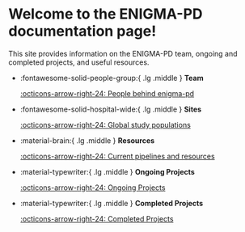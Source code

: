 # Welcome to the ENIGMA-PD documentation page!

This site provides information on the ENIGMA-PD team, ongoing and completed projects, and useful resources.  

<div class="grid cards" markdown>

-   :fontawesome-solid-people-group:{ .lg .middle } __Team__
    

    [:octicons-arrow-right-24: People behind enigma-pd](working_group/core_team.md)

-   :fontawesome-solid-hospital-wide:{ .lg .middle } __Sites__
    

    [:octicons-arrow-right-24: Global study populations](working_group/sites.md)


-   :material-brain:{ .lg .middle } __Resources__
    

    [:octicons-arrow-right-24: Current pipelines and resources](resources/overview.md)

-   :material-typewriter:{ .lg .middle } __Ongoing Projects__
    

    [:octicons-arrow-right-24: Ongoing Projects](ongoing_projects/overview.md)

-   :material-typewriter:{ .lg .middle } __Completed Projects__
    

    [:octicons-arrow-right-24: Completed Projects](completed_projects/overview.md)

</div>

